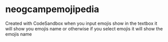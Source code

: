 # neogcampemojipedia

Created with CodeSandbox
when you input emojis show in the textbox it will show you emojis name or otherwise if you select emojis it will show the emojis name
